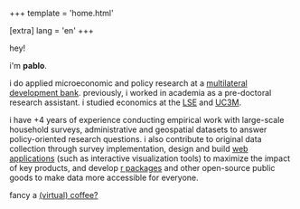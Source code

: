 +++
template = 'home.html'

[extra]
lang = 'en'
+++

<!-- Hey!

I'm Pablo.

I work as an Analyst at the [EBRD's Office of the Chief Economist](https://www.ebrd.com/sites/Satellite?c=Content&cid=1395317980748&pagename=EBRD%2FContent%2FContentLayout). Previously, I worked with [Miguel Almunia](https://malmunia.github.io/) and [Claudia Hupkau](https://sites.google.com/view/claudiahupkau/home) at [CUNEF](https://www.cunef.edu/en/) as a pre-doctoral research assistant. I studied economics at the [LSE](https://www.lse.ac.uk/) and [UC3M](https://www.uc3m.es/home).

My work leverages large-scale datasets to answer policy-oriented research questions in the realm of applied microeconomics. I also design [interactive visualizations tools](/projects) to maximize the impact of key products and, in my free time, to tell data stories about whatever I deem interesting.

Fancy a (virtual) coffee? -->

hey!

i'm **pablo**.

i do applied microeconomic and policy research at a [multilateral development bank](https://www.ebrd.com/sites/Satellite?c=Content&cid=1395317980748&pagename=EBRD%2FContent%2FContentLayout). previously, i worked in academia as a pre-doctoral research assistant. i studied economics at the [LSE](https://www.lse.ac.uk/) and [UC3M](https://www.uc3m.es/home).

i have +4 years of experience conducting empirical work with large-scale household surveys, administrative and geospatial datasets to answer policy-oriented research questions. i also contribute to original data collection through survey implementation, design and build [web applications](/projects) (such as interactive visualization tools) to maximize the impact of key products, and develop [r packages](https://pablogguz.github.io/ineAtlas) and other open-source public goods to make data more accessible for everyone.

fancy a <a href="#" id="coffee-btn">(virtual) coffee?</a>

<!-- i mainly read, write (code), work out, and try to enjoy life.  -->

<!-- ### stuff I'm doing 
-	thinking about [digital gardens](https://maggieappleton.com/garden-history) and idea management systems
-	developing [subincomeR](https://pablogguz.github.io/subincomeR), an R package to access global sub-national income data 
-	trying not to suck at chess -->